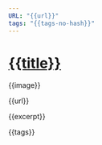 ```yaml
---
URL: "{{url}}"
tags: "{{tags-no-hash}}"
---
```

# [{{title}}]({{pocket-url}})
{{image}}

{{url}}

{{excerpt}}

{{tags}}
